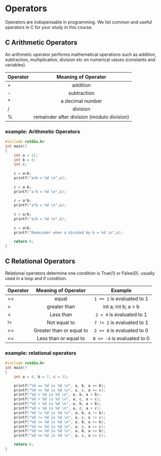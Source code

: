 # Operators 

Operators are indispensable in programming. We list common and useful operators in C for your study in this course. 


## C Arithmetic Operators
An arithmetic operator performs mathematical operations such as addition, subtraction, multiplication, 
division etc on numerical values (constants and variables).


| Operator        | Meaning of Operator| 
| ------------- |:-------------:| 
| + | addition  | 
| - |subtraction|  
| * | a decimal number| 
| / | division| 
| % | remainder after division (modulo division)| 

### example: Arithmetic Operators
``` c
#include <stdio.h>
int main()
{
    int a = 11;
    int b = 3;
    int c;
    
    c = a+b;
    printf("a+b = %d \n",c);
    
    c = a-b;
    printf("a-b = %d \n",c);
    
    c = a*b;
    printf("a*b = %d \n",c);
    
    c = a/b;
    printf("a/b = %d \n",c);
    
    c = a%b;
    printf("Remainder when a divided by b = %d \n",c);
    
    return 0;
}
```

## C Relational Operators

Relational operators determine one condition is True(1) or False(0), usually used in a loop and if condition.

| Operator        | Meaning of Operator| Example| 
| ------------- |:-------------:|:-------------:|  
|==| equal|```1 == 1```  is evaluated to 1 |
| \> |greater than |int a; int b; a > b |
|\<	|Less than|	```2 < 4``` is evaluated to 1|
|!=| Not equal to|```7 != 2``` is evaluated to 1|
|>=|Greater than or equal to|  ```2 >= 8``` is evaluated to 0|
|<=|	Less than or equal to|	```0 <= -4``` is evaluated to 0||

### example: relational operators
``` c
#include <stdio.h>
int main()
{
    int a = 4, b = 7, c = 11;

    printf("%d == %d is %d \n", a, b, a == b);
    printf("%d == %d is %d \n", a, c, a == c);
    printf("%d > %d is %d \n", a, b, a > b);
    printf("%d > %d is %d \n", a, c, a > c);
    printf("%d < %d is %d \n", a, b, a < b);
    printf("%d < %d is %d \n", a, c, a < c);
    printf("%d != %d is %d \n", a, b, a != b);
    printf("%d != %d is %d \n", a, c, a != c);
    printf("%d >= %d is %d \n", a, b, a >= b);
    printf("%d >= %d is %d \n", a, c, a >= c);
    printf("%d <= %d is %d \n", a, b, a <= b);
    printf("%d <= %d is %d \n", a, c, a <= c);

    return 0;
}
```

